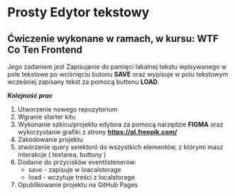# Prosty Edytor tekstowy

## Ćwiczenie wykonane w ramach, w kursu: **WTF Co Ten Frontend**

Jego zadaniem jest Zapisujanie do pamięci lakalnej tekstu wpisywanego w pole tekstowe po wciśnięciu butonu **SAVE** oraz wypisuje w polu tekstowym wcześniej zapisany tekst za pomocą buttonu **LOAD**.

**_Kolejność prac_**

1. Utworzenie nowego repozytorium
2. Wgranie starter kitu
3. Wykonanie szkicu/projektu edytora za pomocą narzędzie **FIGMA** oraz wykorzystanie grafiki z strony **https://pl.freepik.com/**
4. Zakodowanie projektu
5. stwórzenie query selektoró do wszystkich elementów, z którymi masz interakcje ( textarea, buttony )
6. Dodanie do przycisków eventlistenerów:
   -  save - zapisuje w loacalstorage
   -  load - wczytuje treści z localstorage
7. Opublikowanie projektu na GitHub Pages
